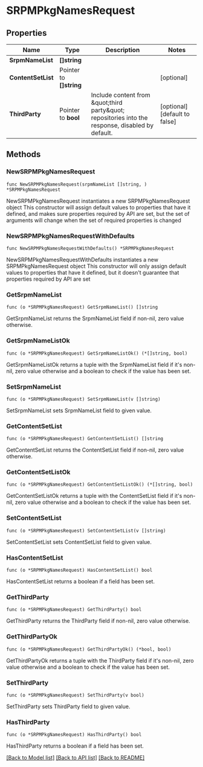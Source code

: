 # SRPMPkgNamesRequest

## Properties

Name | Type | Description | Notes
------------ | ------------- | ------------- | -------------
**SrpmNameList** | **[]string** |  | 
**ContentSetList** | Pointer to **[]string** |  | [optional] 
**ThirdParty** | Pointer to **bool** | Include content from \&quot;third party\&quot; repositories into the response, disabled by default. | [optional] [default to false]

## Methods

### NewSRPMPkgNamesRequest

`func NewSRPMPkgNamesRequest(srpmNameList []string, ) *SRPMPkgNamesRequest`

NewSRPMPkgNamesRequest instantiates a new SRPMPkgNamesRequest object
This constructor will assign default values to properties that have it defined,
and makes sure properties required by API are set, but the set of arguments
will change when the set of required properties is changed

### NewSRPMPkgNamesRequestWithDefaults

`func NewSRPMPkgNamesRequestWithDefaults() *SRPMPkgNamesRequest`

NewSRPMPkgNamesRequestWithDefaults instantiates a new SRPMPkgNamesRequest object
This constructor will only assign default values to properties that have it defined,
but it doesn't guarantee that properties required by API are set

### GetSrpmNameList

`func (o *SRPMPkgNamesRequest) GetSrpmNameList() []string`

GetSrpmNameList returns the SrpmNameList field if non-nil, zero value otherwise.

### GetSrpmNameListOk

`func (o *SRPMPkgNamesRequest) GetSrpmNameListOk() (*[]string, bool)`

GetSrpmNameListOk returns a tuple with the SrpmNameList field if it's non-nil, zero value otherwise
and a boolean to check if the value has been set.

### SetSrpmNameList

`func (o *SRPMPkgNamesRequest) SetSrpmNameList(v []string)`

SetSrpmNameList sets SrpmNameList field to given value.


### GetContentSetList

`func (o *SRPMPkgNamesRequest) GetContentSetList() []string`

GetContentSetList returns the ContentSetList field if non-nil, zero value otherwise.

### GetContentSetListOk

`func (o *SRPMPkgNamesRequest) GetContentSetListOk() (*[]string, bool)`

GetContentSetListOk returns a tuple with the ContentSetList field if it's non-nil, zero value otherwise
and a boolean to check if the value has been set.

### SetContentSetList

`func (o *SRPMPkgNamesRequest) SetContentSetList(v []string)`

SetContentSetList sets ContentSetList field to given value.

### HasContentSetList

`func (o *SRPMPkgNamesRequest) HasContentSetList() bool`

HasContentSetList returns a boolean if a field has been set.

### GetThirdParty

`func (o *SRPMPkgNamesRequest) GetThirdParty() bool`

GetThirdParty returns the ThirdParty field if non-nil, zero value otherwise.

### GetThirdPartyOk

`func (o *SRPMPkgNamesRequest) GetThirdPartyOk() (*bool, bool)`

GetThirdPartyOk returns a tuple with the ThirdParty field if it's non-nil, zero value otherwise
and a boolean to check if the value has been set.

### SetThirdParty

`func (o *SRPMPkgNamesRequest) SetThirdParty(v bool)`

SetThirdParty sets ThirdParty field to given value.

### HasThirdParty

`func (o *SRPMPkgNamesRequest) HasThirdParty() bool`

HasThirdParty returns a boolean if a field has been set.


[[Back to Model list]](../README.md#documentation-for-models) [[Back to API list]](../README.md#documentation-for-api-endpoints) [[Back to README]](../README.md)


